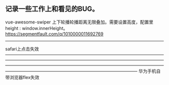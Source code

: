 记录一些工作上和看见的BUG。 
-----------------------------------------------------------------------------------------------------------------------------------------
vue-awesome-swiper   上下轮播轮播距离无限叠加。需要设置高度，配置里 height : window.innerHeight。https://segmentfault.com/q/1010000011692769
_________________________________________________________________________________________________________________________________________
safari上点击失效
——————————————————————————————————————————————————————————————————————————————————————————————————————————————————————————————————————————
华为手机自带浏览器flex失效
